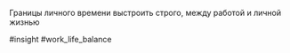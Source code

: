 Границы личного времени выстроить строго, между работой и личной жизнью

#insight #work_life_balance